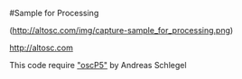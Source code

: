 #Sample for Processing

(http://altosc.com/img/capture-sample_for_processing.png)

<http://altosc.com>

This code require ["oscP5"](http://www.sojamo.de/libraries/oscP5/) by Andreas Schlegel